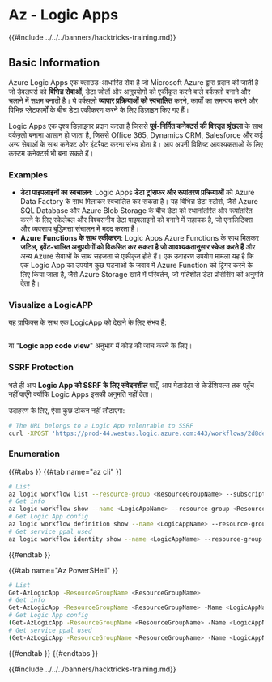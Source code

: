 # Az - Logic Apps

{{#include ../../../banners/hacktricks-training.md}}

## Basic Information

Azure Logic Apps एक क्लाउड-आधारित सेवा है जो Microsoft Azure द्वारा प्रदान की जाती है जो डेवलपर्स को **विभिन्न सेवाओं**, डेटा स्रोतों और अनुप्रयोगों को एकीकृत करने वाले वर्कफ़्लो बनाने और चलाने में सक्षम बनाती है। ये वर्कफ़्लो **व्यापार प्रक्रियाओं को स्वचालित** करने, कार्यों का समन्वय करने और विभिन्न प्लेटफार्मों के बीच डेटा एकीकरण करने के लिए डिज़ाइन किए गए हैं।

Logic Apps एक दृश्य डिज़ाइनर प्रदान करता है जिससे **पूर्व-निर्मित कनेक्टर्स की विस्तृत श्रृंखला** के साथ वर्कफ़्लो बनाना आसान हो जाता है, जिससे Office 365, Dynamics CRM, Salesforce और कई अन्य सेवाओं के साथ कनेक्ट और इंटरैक्ट करना संभव होता है। आप अपनी विशिष्ट आवश्यकताओं के लिए कस्टम कनेक्टर्स भी बना सकते हैं।

### Examples

- **डेटा पाइपलाइनों का स्वचालन**: Logic Apps **डेटा ट्रांसफर और रूपांतरण प्रक्रियाओं** को Azure Data Factory के साथ मिलाकर स्वचालित कर सकता है। यह विभिन्न डेटा स्टोर्स, जैसे Azure SQL Database और Azure Blob Storage के बीच डेटा को स्थानांतरित और रूपांतरित करने के लिए स्केलेबल और विश्वसनीय डेटा पाइपलाइनों को बनाने में सहायक है, जो एनालिटिक्स और व्यवसाय बुद्धिमत्ता संचालन में मदद करता है।
- **Azure Functions के साथ एकीकरण**: Logic Apps Azure Functions के साथ मिलकर **जटिल, इवेंट-चालित अनुप्रयोगों को विकसित कर सकता है जो आवश्यकतानुसार स्केल करते हैं** और अन्य Azure सेवाओं के साथ सहजता से एकीकृत होते हैं। एक उदाहरण उपयोग मामला यह है कि एक Logic App का उपयोग कुछ घटनाओं के जवाब में Azure Function को ट्रिगर करने के लिए किया जाता है, जैसे Azure Storage खाते में परिवर्तन, जो गतिशील डेटा प्रोसेसिंग की अनुमति देता है।

### Visualize a LogicAPP

यह ग्राफिक्स के साथ एक LogicApp को देखने के लिए संभव है:

<figure><img src="../../../images/image (197).png" alt=""><figcaption></figcaption></figure>

या "**Logic app code view**" अनुभाग में कोड की जांच करने के लिए।

### SSRF Protection

भले ही आप **Logic App को SSRF के लिए संवेदनशील** पाएँ, आप मेटाडेटा से क्रेडेंशियल्स तक पहुँच नहीं पाएँगे क्योंकि Logic Apps इसकी अनुमति नहीं देता।

उदाहरण के लिए, ऐसा कुछ टोकन नहीं लौटाएगा:
```bash
# The URL belongs to a Logic App vulenrable to SSRF
curl -XPOST 'https://prod-44.westus.logic.azure.com:443/workflows/2d8de4be6e974123adf0b98159966644/triggers/manual/paths/invoke?api-version=2016-10-01&sp=%2Ftriggers%2Fmanual%2Frun&sv=1.0&sig=_8_oqqsCXc0u2c7hNjtSZmT0uM4Xi3hktw6Uze0O34s' -d '{"url": "http://169.254.169.254/metadata/identity/oauth2/token?api-version=2018-02-01&resource=https://management.azure.com/"}' -H "Content-type: application/json" -v
```
### Enumeration

{{#tabs }}
{{#tab name="az cli" }}
```bash
# List
az logic workflow list --resource-group <ResourceGroupName> --subscription <SubscriptionID> --output table
# Get info
az logic workflow show --name <LogicAppName> --resource-group <ResourceGroupName> --subscription <SubscriptionID>
# Get Logic App config
az logic workflow definition show --name <LogicAppName> --resource-group <ResourceGroupName> --subscription <SubscriptionID>
# Get service ppal used
az logic workflow identity show --name <LogicAppName> --resource-group <ResourceGroupName> --subscription <SubscriptionID>
```
{{#endtab }}

{{#tab name="Az PowerSHell" }}
```bash
# List
Get-AzLogicApp -ResourceGroupName <ResourceGroupName>
# Get info
Get-AzLogicApp -ResourceGroupName <ResourceGroupName> -Name <LogicAppName>
# Get Logic App config
(Get-AzLogicApp -ResourceGroupName <ResourceGroupName> -Name <LogicAppName>).Definition | ConvertTo-Json
# Get service ppal used
(Get-AzLogicApp -ResourceGroupName <ResourceGroupName> -Name <LogicAppName>).Identity
```
{{#endtab }}
{{#endtabs }}

{{#include ../../../banners/hacktricks-training.md}}
